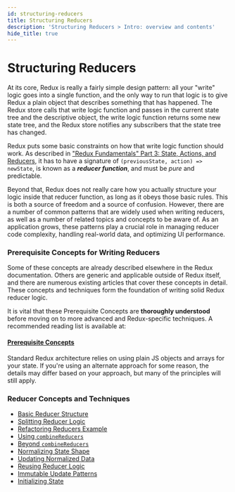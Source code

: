 ```yaml
---
id: structuring-reducers
title: Structuring Reducers
description: 'Structuring Reducers > Intro: overview and contents'
hide_title: true
---
```


# Structuring Reducers

At its core, Redux is really a fairly simple design pattern: all your "write" logic goes into a single function, and the only way to run that logic is to give Redux a plain object that describes something that has happened. The Redux store calls that write logic function and passes in the current state tree and the descriptive object, the write logic function returns some new state tree, and the Redux store notifies any subscribers that the state tree has changed.

Redux puts some basic constraints on how that write logic function should work. As described in ["Redux Fundamentals" Part 3: State, Actions, and Reducers](../../tutorials/fundamentals/part-3-state-actions-reducers.md), it has to have a signature of `(previousState, action) => newState`, is known as a **_reducer function_**, and must be _pure_ and predictable.

Beyond that, Redux does not really care how you actually structure your logic inside that reducer function, as long as it obeys those basic rules. This is both a source of freedom and a source of confusion. However, there are a number of common patterns that are widely used when writing reducers, as well as a number of related topics and concepts to be aware of. As an application grows, these patterns play a crucial role in managing reducer code complexity, handling real-world data, and optimizing UI performance.

### Prerequisite Concepts for Writing Reducers

Some of these concepts are already described elsewhere in the Redux documentation. Others are generic and applicable outside of Redux itself, and there are numerous existing articles that cover these concepts in detail. These concepts and techniques form the foundation of writing solid Redux reducer logic.

It is vital that these Prerequisite Concepts are **thoroughly understood** before moving on to more advanced and Redux-specific techniques. A recommended reading list is available at:

#### [Prerequisite Concepts](PrerequisiteConcepts.md)

Standard Redux architecture relies on using plain JS objects and arrays for your state. If you're using an alternate approach for some reason, the details may differ based on your approach, but many of the principles will still apply.

### Reducer Concepts and Techniques

- [Basic Reducer Structure](BasicReducerStructure.md)
- [Splitting Reducer Logic](SplittingReducerLogic.md)
- [Refactoring Reducers Example](RefactoringReducersExample.md)
- [Using `combineReducers`](UsingCombineReducers.md)
- [Beyond `combineReducers`](BeyondCombineReducers.md)
- [Normalizing State Shape](NormalizingStateShape.md)
- [Updating Normalized Data](UpdatingNormalizedData.md)
- [Reusing Reducer Logic](ReusingReducerLogic.md)
- [Immutable Update Patterns](ImmutableUpdatePatterns.md)
- [Initializing State](InitializingState.md)
